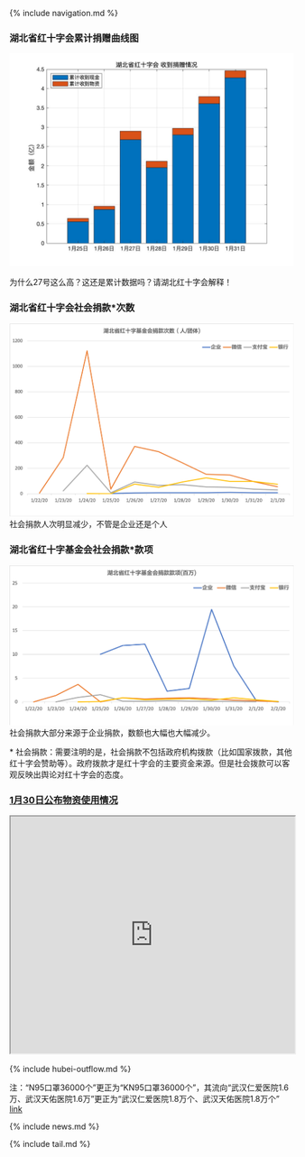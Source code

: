 
{% include navigation.md %}


### 湖北省红十字会累计捐赠曲线图

![img](data/hubei-donation-25-31.jpg)

为什么27号这么高？这还是累计数据吗？请湖北红十字会解释！


<!-- ### 湖北省红十字会累计捐赠表 { % include hubei-donation.md %} -->

### 湖北省红十字会社会捐款*次数
![](./raw_data/hubei-summary/湖北省红十字会捐款次数.png)
社会捐款人次明显减少，不管是企业还是个人


### 湖北省红十字基金会社会捐款*款项
![](./raw_data/hubei-summary/湖北省红十字基金会捐款款项.png)
社会捐款大部分来源于企业捐款，数额也大幅也大幅减少。

 \* 社会捐款：需要注明的是，社会捐款不包括政府机构拨款（比如国家拨款，其他红十字会赞助等）。政府拨款才是红十字会的主要资金来源。但是社会拨款可以客观反映出舆论对红十字会的态度。


### [1月30日公布物资使用情况](http://www.hbsredcross.org.cn/xxgk/4704.jhtml)


<iframe src="https://azurini.github.io/HB_wz_fafang_1.html" width="100%" height="420"></iframe>



{% include hubei-outflow.md %}


注：“N95口罩36000个”更正为“KN95口罩36000个”，其流向“武汉仁爱医院1.6万、武汉天佑医院1.6万”更正为“武汉仁爱医院1.8万个、武汉天佑医院1.8万个”  [link](http://www.hbsredcross.org.cn/xxgk/8667.jhtml)


{% include news.md %}

{% include tail.md %}
